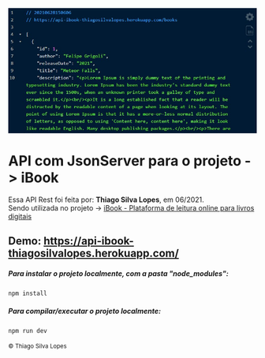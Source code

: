 <!---->
<div align="center">
<img src="./ReadMeFiles/app.jpg" align="center">
</div>

# API com JsonServer para o projeto -> iBook

<p>Essa API Rest foi feita por: <strong>Thiago Silva Lopes</strong>, em 06/2021.</br>
Sendo utilizada no projeto -> <a href="https://github.com/Thiagoow/NuxtJs-IbookProject-ScalingVue">
iBook - Plataforma de leitura online para livros digitais</a>

## Demo: https://api-ibook-thiagosilvalopes.herokuapp.com/

##### Para instalar o projeto localmente, com a pasta "node_modules":

```
npm install
```

##### Para compilar/executar o projeto localmente:

```
npm run dev
```

<small>© Thiago Silva Lopes </small>

